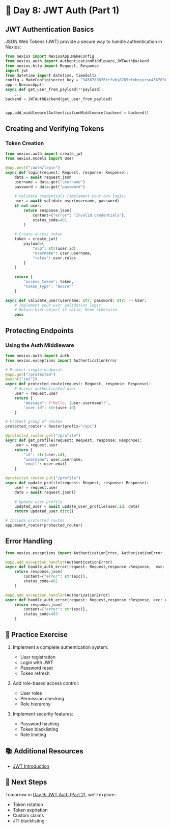 # 🚀 Day 8: JWT Auth (Part 1)

## JWT Authentication Basics

JSON Web Tokens (JWT) provide a secure way to handle authentication in Nexios:

```python
from nexios import NexiosApp,MakeConfig
from nexios.auth import AuthenticationMiddleware,JWTAuthBackend
from nexios.http import Request, Response
import jwt
from datetime import datetime, timedelta
config = MakeConfig(secret_key = "3456789876trfvbj8765rfvbnjurse4567890987ytgv")
app = NexiosApp()
async def get_user_from_payload(**payload):
    ...
backend = JWTAuthBackend(get_user_from_payload)


app.add_middleware(AuthenticationMiddleware(backend = backend))
```

## Creating and Verifying Tokens

### Token Creation

```python
from nexios.auth import create_jwt
from nexios.models import User

@app.post("/auth/login")
async def login(request: Request, response: Response):
    data = await request.json
    username = data.get("username")
    password = data.get("password")
    
    # Validate credentials (implement your own logic)
    user = await validate_user(username, password)
    if not user:
        return response.json(
            content={"error": "Invalid credentials"},
            status_code=401
        )
    
    # Create access token
    token = create_jwt(
        payload={
            "sub": str(user.id),
            "username": user.username,
            "roles": user.roles
        }
    )
    
    return {
        "access_token": token,
        "token_type": "bearer"
    }

async def validate_user(username: str, password: str) -> User:
    # Implement your user validation logic
    # Return User object if valid, None otherwise
    pass
```


## Protecting Endpoints

### Using the Auth Middleware

```python
from nexios.auth import auth
from nexios.exceptions import AuthenticationError

# Protect single endpoint
@app.get("/protected")
@auth(["jwt"])
async def protected_route(request: Request, response: Response):
    # Access authenticated user
    user = request.user
    return {
        "message": f"Hello, {user.username}!",
        "user_id": str(user.id)
    }

# Protect group of routes
protected_router = Router(prefix="/api")

@protected_router.get("/profile")
async def get_profile(request: Request, response: Response):
    user = request.user
    return {
        "id": str(user.id),
        "username": user.username,
        "email": user.email
    }

@protected_router.put("/profile")
async def update_profile(request: Request, response: Response):
    user = request.user
    data = await request.json()
    
    # Update user profile
    updated_user = await update_user_profile(user.id, data)
    return updated_user.dict()

# Include protected routes
app.mount_router(protected_router)
```



## Error Handling

```python
from nexios.exceptions import AuthenticationError, AuthorizationError

@app.add_exception_handler(AuthenticationError)
async def handle_auth_error(request: Request,response :Response,  exc: AuthenticationError):
    return response.json(
        content={"error": str(exc)},
        status_code=401
    )

@app.add_exception_handler(AuthorizationError)
async def handle_auth_error(request: Request,response :Response, exc: AuthorizationError):
    return response.json(
        content={"error": str(exc)},
        status_code=403
    )
```

## 📝 Practice Exercise

1. Implement a complete authentication system:
   - User registration
   - Login with JWT
   - Password reset
   - Token refresh

2. Add role-based access control:
   - User roles
   - Permission checking
   - Role hierarchy

3. Implement security features:
   - Password hashing
   - Token blacklisting
   - Rate limiting

## 📚 Additional Resources
- [JWT Introduction](https://jwt.io/introduction)

## 🎯 Next Steps
Tomorrow in [Day 9: JWT Auth (Part 2)](../day09/index.md), we'll explore:
- Token rotation
- Token expiration
- Custom claims
- JTI blacklisting